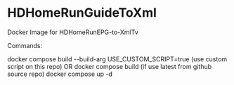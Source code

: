 # HDHomeRunGuideToXml
Docker Image for HDHomeRunEPG-to-XmlTv

Commands:

docker compose build --build-arg USE_CUSTOM_SCRIPT=true (use custom script on this repo) OR docker compose build (if use latest from github source repo)
docker compose up -d

